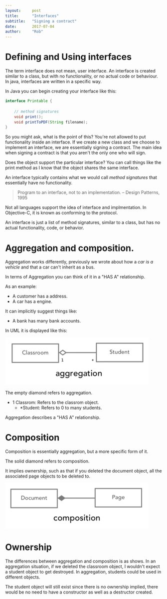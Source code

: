 ```yaml
---
layout:     post
title:      "Interfaces"
subtitle:   "Signing a contract"
date:       2017-07-04
author:     "Rob"
---
```


# Defining and Using interfaces

The term interface does not mean, user interface. An interface is created similar to a class, but with no functionality, or no actual code or behaviour. In java, interfaces are written in a specific way. 


In Java you can begin creating your interface like this:

``` java 
interface Printable { 

    // method signatures
    void print(); 
    void printToPDF(String filename);
}
```

So you might ask, what is the point of this? You're not allowed to put functionality inside an interface. If we create a new class and we choose to implement an interface, we are essentially signing a contract. The main idea when signing a contract is that you aren't the only one who will sign. 

Does the object support the particular interface? You can call things like the print method as I know that the object shares the same interface. 

An interface typically contains what we would call _method signatures_ that essentially have no functionality. 

> Program to an interface, not to an implementation. – Design Patterns, 1995

Not all languages support the idea of interface and implmentation. In Objective-C, it is known as conforming to the protocol.

An interface is just a list of method signatures, similar to a class, but has no actual functionality, code, or behavior. 

# Aggregation and composition. 

Aggregation works differently, previously we wrote about how a _car is a vehicle_ and that a car can't inherit as a bus. 

In terms of Aggregation you can think of it in a "HAS A" relationship. 

As an example: 

* A customer has a address.
* A car has a engine. 

It can implicitly suggest things like: 

* A bank has many bank accounts.

In UML it is displayed like this: 

![UML aggregation](/img/umlAgg.png)


The empty diamond refers to aggregation. 

- 1 Classrom: Refers to the classrom object. 
  * *Student: Refers to 0 to many students.
  
Aggregation describes a "HAS A" relationship. 


# Composition

Composition is essentially aggregation, but a more specific form of it. 

The solid diamond refers to composition.

It implies ownership, such as that if you deleted the document object, all the associated page objects to be deleted to. 

![UML composition](/img/umlComp.png)

# Ownership

The differences between aggregation and composition is as shows. In an aggregation situation, if we deleted the classroom object, I wouldn't expect a student object to get destroyed. In aggregation, students could be used in different objects.

The student object will still exist since there is no ownership implied, there would be no need to have a constructor as well as a destructor created. 
